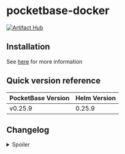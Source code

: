 # pocketbase-docker

[![Artifact Hub](https://img.shields.io/endpoint?url=https://artifacthub.io/badge/repository/pocketbase)](https://artifacthub.io/packages/search?repo=pocketbase)

## Installation

See [here](https://artifacthub.io/packages/helm/techwolf12/pocketbase) for more information

## Quick version reference

| PocketBase Version | Helm Version |
|--------------------|--------------|
| v0.25.9            | 0.25.9       |

## Changelog

<details>
<summary>Spoiler</summary>

### v0.25.9

- Upgraded to pocketbase v0.25.9

Check https://github.com/pocketbase/pocketbase/releases/tag/v0.14.0 for possible breaking changes

</details>